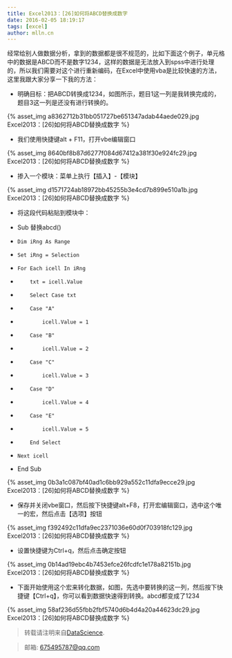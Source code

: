 ```yaml
---
title: Excel2013：[26]如何将ABCD替换成数字
date: 2016-02-05 18:19:17
tags: [excel]
author: mlln.cn
---
```

经常给别人做数据分析，拿到的数据都是很不规范的，比如下面这个例子，单元格中的数据是ABCD而不是数字1234，这样的数据是无法放入到spss中进行处理的，所以我们需要对这个进行重新编码，在Excel中使用vba是比较快速的方法，这里我跟大家分享一下我的方法：

- 明确目标：把ABCD转换成1234，如图所示，题目1这一列是我转换完成的，题目3这一列是还没有进行转换的。

{% asset_img a8362712b31bb051727be651347adab44aede029.jpg Excel2013：[26]如何将ABCD替换成数字 %}

- 我们使用快捷键alt + F11，打开vbe编辑窗口

{% asset_img 8640bf8b87d6277f084d67412a381f30e924fc29.jpg Excel2013：[26]如何将ABCD替换成数字 %}

- 掺入一个模块：菜单上执行【插入】-【模块】

{% asset_img d1571724ab18972bb45255b3e4cd7b899e510a1b.jpg Excel2013：[26]如何将ABCD替换成数字 %}

- 将这段代码粘贴到模块中：

- Sub 替换abcd()

-     Dim iRng As Range

-     Set iRng = Selection

-     For Each icell In iRng

-         txt = icell.Value

-         Select Case txt

-         Case "A"

-             icell.Value = 1

-         Case "B"

-             icell.Value = 2

-         Case "C"

-             icell.Value = 3

-         Case "D"

-             icell.Value = 4

-         Case "E"

-             icell.Value = 5

-         End Select

-     Next icell

- End Sub

{% asset_img 0b3a1c087bf40ad1c6bb929a552c11dfa9ecce29.jpg Excel2013：[26]如何将ABCD替换成数字 %}

- 保存并关闭vbe窗口，然后按下快捷键alt+F8，打开宏编辑窗口，选中这个唯一的宏，然后点击【选项】按钮

{% asset_img f392492c11dfa9ec2371036e60d0f703918fc129.jpg Excel2013：[26]如何将ABCD替换成数字 %}

- 设置快捷键为Ctrl+q，然后点击确定按钮

{% asset_img 0b14ad19ebc4b7453efce26fcdfc1e178a82151b.jpg Excel2013：[26]如何将ABCD替换成数字 %}

- 下面开始使用这个宏来转化数据，如图，先选中要转换的这一列，然后按下快捷键【Ctrl+q】，你可以看到数据快速得到转换。abcd都变成了1234

{% asset_img 58af236d55fbb2fbf5740d6b4d4a20a44623dc29.jpg Excel2013：[26]如何将ABCD替换成数字 %}

> 转载请注明来自[DataScience](http://mlln.cn).

> 邮箱: 675495787@qq.com 
